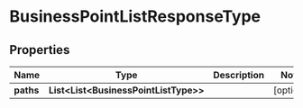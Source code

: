

# BusinessPointListResponseType


## Properties

Name | Type | Description | Notes
------------ | ------------- | ------------- | -------------
**paths** | **List&lt;List&lt;BusinessPointListType&gt;&gt;** |  |  [optional]




